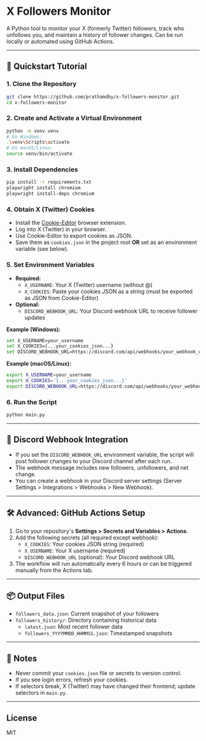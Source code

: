 # X Followers Monitor

A Python tool to monitor your X (formerly Twitter) followers, track who unfollows you, and maintain a history of follower changes. Can be run locally or automated using GitHub Actions.

---

## 🚀 Quickstart Tutorial

### 1. Clone the Repository

```bash
git clone https://github.com/prathamdby/x-followers-monitor.git
cd x-followers-monitor
```

### 2. Create and Activate a Virtual Environment

```bash
python -m venv venv
# On Windows:
.\venv\Scripts\activate
# On macOS/Linux:
source venv/bin/activate
```

### 3. Install Dependencies

```bash
pip install -r requirements.txt
playwright install chromium
playwright install-deps chromium
```

### 4. Obtain X (Twitter) Cookies

- Install the [Cookie-Editor](https://cookie-editor.cgagnier.ca/) browser extension.
- Log into X (Twitter) in your browser.
- Use Cookie-Editor to export cookies as JSON.
- Save them as `cookies.json` in the project root **OR** set as an environment variable (see below).

### 5. Set Environment Variables

- **Required:**
  - `X_USERNAME`: Your X (Twitter) username (without @)
  - `X_COOKIES`: Paste your cookies JSON as a string (must be exported as JSON from Cookie-Editor)
- **Optional:**
  - `DISCORD_WEBHOOK_URL`: Your Discord webhook URL to receive follower updates

**Example (Windows):**

```bash
set X_USERNAME=your_username
set X_COOKIES={...your_cookies_json...}
set DISCORD_WEBHOOK_URL=https://discord.com/api/webhooks/your_webhook_url
```

**Example (macOS/Linux):**

```bash
export X_USERNAME=your_username
export X_COOKIES='{...your_cookies_json...}'
export DISCORD_WEBHOOK_URL=https://discord.com/api/webhooks/your_webhook_url
```

### 6. Run the Script

```bash
python main.py
```

---

## 🔔 Discord Webhook Integration

- If you set the `DISCORD_WEBHOOK_URL` environment variable, the script will post follower changes to your Discord channel after each run.
- The webhook message includes new followers, unfollowers, and net change.
- You can create a webhook in your Discord server settings (Server Settings > Integrations > Webhooks > New Webhook).

---

## 🛠️ Advanced: GitHub Actions Setup

1. Go to your repository's **Settings > Secrets and Variables > Actions**.
2. Add the following secrets (all required except webhook):
   - `X_COOKIES`: Your cookies JSON string (required)
   - `X_USERNAME`: Your X username (required)
   - `DISCORD_WEBHOOK_URL` (optional): Your Discord webhook URL
3. The workflow will run automatically every 6 hours or can be triggered manually from the Actions tab.

---

## 📦 Output Files

- `followers_data.json`: Current snapshot of your followers
- `followers_history/`: Directory containing historical data
  - `latest.json`: Most recent follower data
  - `followers_YYYYMMDD_HHMMSS.json`: Timestamped snapshots

---

## 📝 Notes

- Never commit your `cookies.json` file or secrets to version control.
- If you see login errors, refresh your cookies.
- If selectors break, X (Twitter) may have changed their frontend; update selectors in `main.py`.

---

## License

MIT
